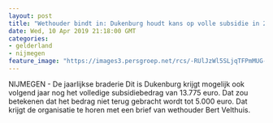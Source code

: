```yaml
---
layout: post
title: "Wethouder bindt in: Dukenburg houdt kans op volle subsidie in 2020"
date: Wed, 10 Apr 2019 21:18:00 GMT
categories: 
- gelderland 
- nijmegen 
feature_image: "https://images3.persgroep.net/rcs/-RUlJzWl5SLjqTFPmMUG-dfbJjU/diocontent/106799784/_fitwidth/400/?appId=21791a8992982cd8da851550a453bd7f&quality=0.7"
---
```


NIJMEGEN - De jaarlijkse braderie Dit is Dukenburg krijgt mogelijk ook volgend jaar nog het volledige subsidiebedrag van 13.775 euro. Dat zou betekenen dat het bedrag niet terug gebracht wordt tot 5.000 euro. Dat krijgt de organisatie te horen met een brief van wethouder Bert Velthuis.
